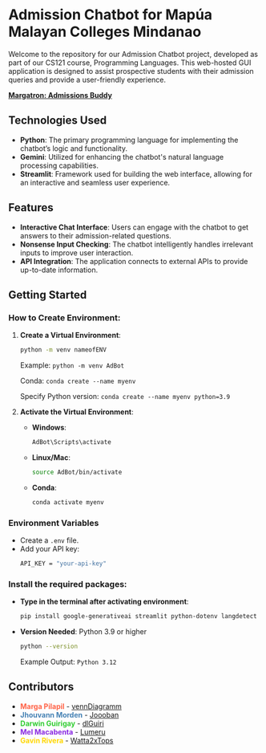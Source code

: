 # Admission Chatbot for Mapúa Malayan Colleges Mindanao

Welcome to the repository for our Admission Chatbot project, developed as part of our CS121 course, Programming Languages. This web-hosted GUI application is designed to assist prospective students with their admission queries and provide a user-friendly experience.

[**Margatron: Admissions Buddy**](https://margatron-admissionbuddy754.streamlit.app)

## Technologies Used

- **Python**: The primary programming language for implementing the chatbot’s logic and functionality.
- **Gemini**: Utilized for enhancing the chatbot's natural language processing capabilities.
- **Streamlit**: Framework used for building the web interface, allowing for an interactive and seamless user experience.

## Features

- **Interactive Chat Interface**: Users can engage with the chatbot to get answers to their admission-related questions.
- **Nonsense Input Checking**: The chatbot intelligently handles irrelevant inputs to improve user interaction.
- **API Integration**: The application connects to external APIs to provide up-to-date information.

## Getting Started

### How to Create Environment:

1. **Create a Virtual Environment**:
   ```bash
   python -m venv nameofENV
   ```
   Example: ``python -m venv AdBot``
   
   Conda: ``conda create --name myenv``
   
   Specify Python version: ``conda create --name myenv python=3.9``


3. **Activate the Virtual Environment**:
   - **Windows**:
     ```bash
     AdBot\Scripts\activate
     ```
   - **Linux/Mac**:
     ```bash
     source AdBot/bin/activate
     ```

   - **Conda**:
     ```bash
     conda activate myenv
     ```


### **Environment Variables**
   - Create a `.env` file.
   - Add your API key:
     ```bash
     API_KEY = "your-api-key"
     ```


### **Install the required packages:**
   - **Type in the terminal after activating environment**:
      ```bash
      pip install google-generativeai streamlit python-dotenv langdetect nltk
      ```
   - **Version Needed**: Python 3.9 or higher
      ```bash
      python --version
      ```
      Example Output: `Python 3.12`

## Contributors

- **<span style="color:#FF6347">Marga Pilapil</span>** - [vennDiagramm](https://github.com/vennDiagramm)
- **<span style="color:#4682B4">Jhouvann Morden</span>** - [Joooban](https://github.com/Joooban) 
- **<span style="color:#32CD32">Darwin Guirigay</span>** - [dlGuiri](https://github.com/dlGuiri)
- **<span style="color:#8A2BE2">Mel Macabenta</span>** - [Lumeru](https://github.com/MeruMeru09)
- **<span style="color:#FFD700">Gavin Rivera</span>** - [Watta2xTops](https://github.com/Watta2xTops)

